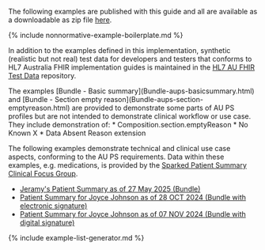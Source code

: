 The following examples are published with this guide and all are available as a downloadable as zip file [here](downloads.html#examples).

{% include nonnormative-example-boilerplate.md %}

In addition to the examples defined in this implementation, synthetic (realistic but not real) test data for developers and testers that conforms to HL7 Australia FHIR implementation guides is maintained in the [HL7 AU FHIR Test Data](https://github.com/hl7au/au-fhir-test-data) repository. 

<!-- ================================================ -->
<!--  use this line to include an autogenerated list of all examples from the remove it if you would like to hand generate it -->

<div class="stu-note" markdown="1">
The examples [Bundle - Basic summary](Bundle-aups-basicsummary.html) and [Bundle - Section empty reason](Bundle-aups-section-emptyreason.html) are provided to demonstrate some parts of AU PS profiles but are not intended to demonstrate clinical workflow or use case. They include demonstration of:
* Composition.section.emptyReason
* No Known X
* Data Absent Reason extension

The following examples demonstrate technical and clinical use case aspects, conforming to the AU PS requirements. Data within these examples, e.g. medications, is provided by the [Sparked Patient Summary Clinical Focus Group](https://sparked.csiro.au/index.php/design-groups/).
* [Jeramy's Patient Summary as of 27 May 2025 (Bundle)](Bundle-aups-gpvisit-retrieval.html)
* [Patient Summary for Joyce Johnson as of 28 OCT 2024 (Bundle with electronic signature)](Bundle-aups-referral-endoconsult-curated.html)
* [Patient Summary for Joyce Johnson as of 07 NOV 2024 (Bundle with digital signature)](Bundle-aups-referral-endoconsult-autogen.html)

</div><!-- stu-note -->

{% include example-list-generator.md %}
<!-- ================================================ -->






